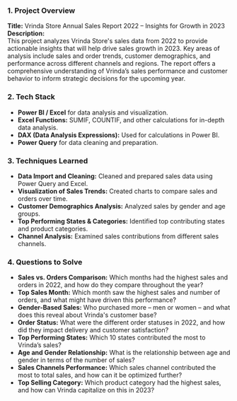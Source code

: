### 1. **Project Overview**
   **Title:** Vrinda Store Annual Sales Report 2022 – Insights for Growth in 2023  
   **Description:**  
   This project analyzes Vrinda Store's sales data from 2022 to provide actionable insights that will help drive sales growth in 2023. Key areas of analysis include sales and order trends, customer demographics, and performance across different channels and regions. The report offers a comprehensive understanding of Vrinda’s sales performance and customer behavior to inform strategic decisions for the upcoming year.

### 2. **Tech Stack**
   - **Power BI / Excel** for data analysis and visualization.
   - **Excel Functions:** SUMIF, COUNTIF, and other calculations for in-depth data analysis.
   - **DAX (Data Analysis Expressions):** Used for calculations in Power BI.
   - **Power Query** for data cleaning and preparation.

### 3. **Techniques Learned**
   - **Data Import and Cleaning:** Cleaned and prepared sales data using Power Query and Excel.
   - **Visualization of Sales Trends:** Created charts to compare sales and orders over time.
   - **Customer Demographics Analysis:** Analyzed sales by gender and age groups.
   - **Top Performing States & Categories:** Identified top contributing states and product categories.
   - **Channel Analysis:** Examined sales contributions from different sales channels.

### 4. **Questions to Solve**
   - **Sales vs. Orders Comparison:** Which months had the highest sales and orders in 2022, and how do they compare throughout the year?
   - **Top Sales Month:** Which month saw the highest sales and number of orders, and what might have driven this performance?
   - **Gender-Based Sales:** Who purchased more – men or women – and what does this reveal about Vrinda's customer base?
   - **Order Status:** What were the different order statuses in 2022, and how did they impact delivery and customer satisfaction?
   - **Top Performing States:** Which 10 states contributed the most to Vrinda’s sales?
   - **Age and Gender Relationship:** What is the relationship between age and gender in terms of the number of sales?
   - **Sales Channels Performance:** Which sales channel contributed the most to total sales, and how can it be optimized further?
   - **Top Selling Category:** Which product category had the highest sales, and how can Vrinda capitalize on this in 2023?
